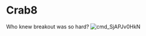 # Crab8
Who knew breakout was so hard?
![cmd_SjAPJv0HkN](https://github.com/user-attachments/assets/bf9a0293-4579-468f-8555-0a688fa1dbe3)
